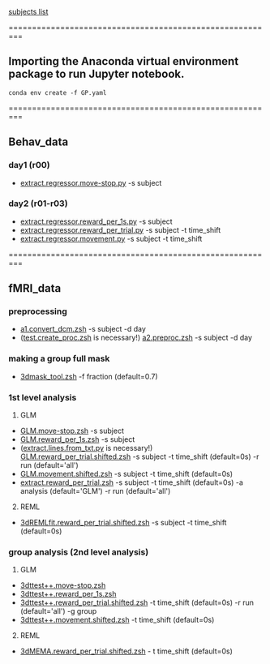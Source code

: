 [subjects list](https://docs.google.com/spreadsheets/d/1Nff2Vwh-_WPb08mhUoVqQHp2leh20ZHAsM6I09ljvBU/edit?usp=sharing)

=========================================================

## Importing the Anaconda virtual environment package to run Jupyter notebook.
```
conda env create -f GP.yaml
```

=========================================================

## Behav_data

### day1 (r00)
- [extract.regressor.move-stop.py](https://github.com/psb629/labs/blob/master/GP/scripts/extract.regressor.move-stop.py) -s subject

### day2 (r01-r03)
- [extract.regressor.reward_per_1s.py](https://github.com/psb629/labs/blob/master/GP/scripts/extract.regressor.reward_per_1s.py) -s subject
- [extract.regressor.reward_per_trial.py](https://github.com/psb629/labs/blob/master/GP/scripts/extract.regressor.reward_per_trial.py) -s subject -t time_shift
- [extract.regressor.movement.py](https://github.com/psb629/labs/blob/master/GP/scripts/extract.regressor.movement.py) -s subject -t time_shift

=========================================================

## fMRI_data

### preprocessing
- [a1.convert_dcm.zsh](https://github.com/psb629/labs/blob/master/GP/scripts/a1.convert_dcm.zsh) -s subject -d day
- ([test.create_proc.zsh](https://github.com/psb629/labs/blob/master/GP/scripts/test.create_proc.zsh) is necessary!) [a2.preproc.zsh](https://github.com/psb629/labs/blob/master/GP/scripts/a2.preproc.zsh) -s subject -d day

### making a group full mask
- [3dmask_tool.zsh](https://github.com/psb629/labs/blob/master/GP/scripts/3dmask_tool.zsh) -f fraction (default=0.7)

### 1st level analysis
1. GLM
- [GLM.move-stop.zsh](https://github.com/psb629/labs/blob/master/GP/scripts/GLM.move-stop.zsh) -s subject
- [GLM.reward_per_1s.zsh](https://github.com/psb629/labs/blob/master/GP/scripts/GLM.reward_per_1s.zsh) -s subject
- ([extract.lines.from_txt.py](https://github.com/psb629/labs/blob/master/GP/scripts/extract.lines.from_txt.py) is necessary!) [GLM.reward_per_trial.shifted.zsh](https://github.com/psb629/labs/blob/master/GP/scripts/GLM.reward_per_trial.shifted.zsh) -s subject -t time_shift (default=0s) -r run (default='all')
- [GLM.movement.shifted.zsh](https://github.com/psb629/labs/blob/master/GP/scripts/GLM.movement.shifted.zsh) -s subject -t time_shift (default=0s)
- [extract.reward_per_trial.zsh](https://github.com/psb629/labs/blob/master/GP/scripts/extract.reward_per_trial.zsh) -s subject -t time_shift (default=0s) -a analysis (default='GLM') -r run (default='all')

2. REML
- [3dREMLfit.reward_per_trial.shifted.zsh](https://github.com/psb629/labs/blob/master/GP/scripts/3dREMLfit.reward_per_trial.shifted.zsh) -s subject -t time_shift (default=0s)

### group analysis (2nd level analysis)
1. GLM
- [3dttest++.move-stop.zsh](https://github.com/psb629/labs/blob/master/GP/scripts/3dttest++.move-stop.zsh)
- [3dttest++.reward_per_1s.zsh](https://github.com/psb629/labs/blob/master/GP/scripts/3dttest++.reward_per_1s.zsh)
- [3dttest++.reward_per_trial.shifted.zsh](https://github.com/psb629/labs/blob/master/GP/scripts/3dttest++.reward_per_trial.shifted.zsh) -t time_shift (default=0s) -r run (default='all') -g group
- [3dttest++.movement.shifted.zsh](https://github.com/psb629/labs/blob/master/GP/scripts/3dttest++.movement.shifted.zsh) -t time_shift (default=0s)

2. REML
- [3dMEMA.reward_per_trial.shifted.zsh](https://github.com/psb629/labs/blob/master/GP/scripts/3dMEMA.reward_per_trial.shifted.zsh) - t time_shift (default=0s)
